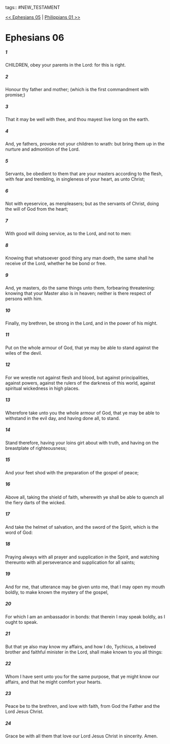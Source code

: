 tags:: #NEW_TESTAMENT

[<< Ephesians 05](NEW_TESTAMENT/10_Ephesians/Ephesians_05.md) | [Philippians 01 >>](NEW_TESTAMENT/11_Philippians/Philippians_01.md)

# Ephesians 06

##### 1

CHILDREN, obey your parents in the Lord: for this is right.

##### 2

Honour thy father and mother; (which is the first commandment with promise;)

##### 3

That it may be well with thee, and thou mayest live long on the earth.

##### 4

And, ye fathers, provoke not your children to wrath: but bring them up in the nurture and admonition of the Lord.

##### 5

Servants, be obedient to them that are your masters according to the flesh, with fear and trembling, in singleness of your heart, as unto Christ;

##### 6

Not with eyeservice, as menpleasers; but as the servants of Christ, doing the will of God from the heart;

##### 7

With good will doing service, as to the Lord, and not to men:

##### 8

Knowing that whatsoever good thing any man doeth, the same shall he receive of the Lord, whether he be bond or free.

##### 9

And, ye masters, do the same things unto them, forbearing threatening: knowing that your Master also is in heaven; neither is there respect of persons with him.

##### 10

Finally, my brethren, be strong in the Lord, and in the power of his might.

##### 11

Put on the whole armour of God, that ye may be able to stand against the wiles of the devil.

##### 12

For we wrestle not against flesh and blood, but against principalities, against powers, against the rulers of the darkness of this world, against spiritual wickedness in high places.

##### 13

Wherefore take unto you the whole armour of God, that ye may be able to withstand in the evil day, and having done all, to stand.

##### 14

Stand therefore, having your loins girt about with truth, and having on the breastplate of righteousness;

##### 15

And your feet shod with the preparation of the gospel of peace;

##### 16

Above all, taking the shield of faith, wherewith ye shall be able to quench all the fiery darts of the wicked.

##### 17

And take the helmet of salvation, and the sword of the Spirit, which is the word of God:

##### 18

Praying always with all prayer and supplication in the Spirit, and watching thereunto with all perseverance and supplication for all saints;

##### 19

And for me, that utterance may be given unto me, that I may open my mouth boldly, to make known the mystery of the gospel,

##### 20

For which I am an ambassador in bonds: that therein I may speak boldly, as I ought to speak.

##### 21

But that ye also may know my affairs, and how I do, Tychicus, a beloved brother and faithful minister in the Lord, shall make known to you all things:

##### 22

Whom I have sent unto you for the same purpose, that ye might know our affairs, and that he might comfort your hearts.

##### 23

Peace be to the brethren, and love with faith, from God the Father and the Lord Jesus Christ.

##### 24

Grace be with all them that love our Lord Jesus Christ in sincerity. Amen.
